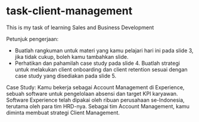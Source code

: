 # task-client-management
This is my task of learning Sales and Business Development

Petunjuk pengerjaan:
 - Buatlah rangkuman untuk materi yang kamu pelajari hari ini pada slide 3, jika tidak cukup, boleh kamu tambahkan slide.
 - Perhatikan dan pahamilah case study pada slide 4. Buatlah strategi untuk melakukan client onboarding dan client retention sesuai dengan case study yang disediakan pada slide 5.
   
Case Study:
Kamu bekerja sebagai Account Management di Experience, sebuah software untuk pengelolaan absensi dan target KPI karyawan. Software Experience telah dipakai oleh ribuan perusahaan se-Indonesia, terutama oleh para tim HRD-nya. Sebagai tim Account Management, kamu diminta membuat strategi Client Management.
